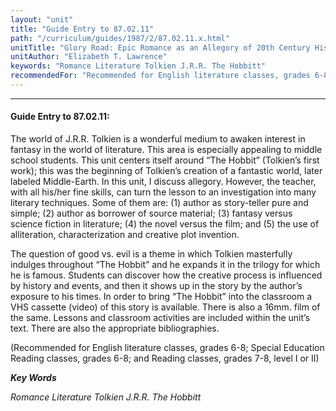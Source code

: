 ```yaml
---
layout: "unit"
title: "Guide Entry to 87.02.11"
path: "/curriculum/guides/1987/2/87.02.11.x.html"
unitTitle: "Glory Road: Epic Romance as an Allegory of 20th Century History; The World Through the Eyes of J.R.R. Tolkien"
unitAuthor: "Elizabeth T. Lawrence"
keywords: "Romance Literature Tolkien J.R.R. The Hobbitt"
recommendedFor: "Recommended for English literature classes, grades 6-8; Special Education Reading classes, grades 6-8; and Reading classes, grades 7-8, level I or II"
---
```

<body>
<hr/>
 <h4>
  Guide Entry to 87.02.11:
 </h4>
 The world of J.R.R. Tolkien is a wonderful medium to awaken interest in fantasy in the world of literature. This area is especially appealing to middle school students. This unit centers itself around “The Hobbit” (Tolkien’s first work); this was the beginning of Tolkien’s creation of a fantastic world, later labeled Middle-Earth. In this unit, I discuss allegory. However, the teacher, with all his/her fine skills, can turn the lesson to an investigation into many literary techniques. Some of them are: (1) author as story-teller pure and simple; (2) author as borrower of source material; (3) fantasy versus science fiction in literature; (4) the novel versus the film; and (5) the use of alliteration, characterization and creative plot invention.
 <p>
  The question of good vs. evil is a theme in which Tolkien masterfully indulges throughout “The Hobbit” and he expands it in the trilogy for which he is famous. Students can discover how the creative process is influenced by history and events, and then it shows up in the story by the author’s exposure to his times. In order to bring “The Hobbit” into the classroom a VHS cassette (video) of this story is available. There is also a 16mm. film of the same. Lessons and classroom activities are included within the unit’s text. There are also the appropriate bibliographies.
 </p>
 <p>
  (Recommended for English literature classes, grades 6-8; Special Education Reading classes, grades 6-8; and Reading classes, grades 7-8, level I or II)
 </p>
<p>
  <b>
   <i>
    Key Words
   </i>
  </b>
  <br/>
 </p>
 <p>
  <i>
   Romance Literature Tolkien J.R.R. The Hobbitt
  </i>
 </p>

</body>